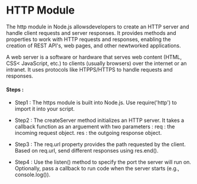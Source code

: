 # HTTP Module

The http module in Node.js allowsdevelopers to create an HTTP server and handle client requests and server responses. It provides methods and properties to work with HTTP requests and responses, enabling the creation of REST API's, web pages, and other newtworked applications.

A web server is a software or hardware that serves web content (HTML, CSS< JavaScript, etc.) to clients (usually browsers) over the internet or an intranet. It uses protocols like HTPPS/HTTPS to handle requests and responses.

#### Steps :
- Step1 : 
The https module is built into Node.js. Use require('http') to import it into your script.

- Step2 : 
The createServer method initializes an HTTP server.
It takes a callback function as an arguement with two parameters :
req : the incoming request object.
res : the outgoing response object.

- Step3 :
The req.url property provides the path requested by the client.
Based on req.url, send different responses using res.end().

- Step4 :
Use the listen() method to specify the port the server will run on.
Optionally, pass a callback to run code when the server starts (e.g., console.log()).